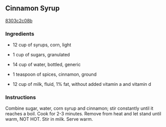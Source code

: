 ## Cinnamon Syrup

[8303c2c08b](http://www.food.com/recipe/cinnamon-syrup-149470)

### Ingredients

 - 12 cup of syrups, corn, light

 - 1 cup of sugars, granulated

 - 14 cup of water, bottled, generic

 - 1 teaspoon of spices, cinnamon, ground

 - 12 cup of milk, fluid, 1% fat, without added vitamin a and vitamin d

### Instructions

Combine sugar, water, corn syrup and cinnamon; stir constantly until it reaches a boil. Cook for 2-3 minutes. Remove from heat and let stand until warm, NOT HOT. Stir in milk. Serve warm.